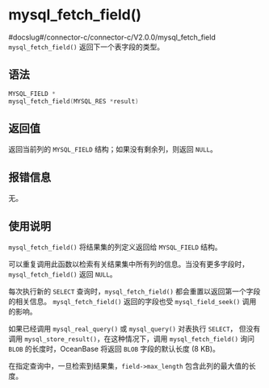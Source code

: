 mysql_fetch_field() 
========================================
#docslug#/connector-c/connector-c/V2.0.0/mysql_fetch_field
`mysql_fetch_field()` 返回下一个表字段的类型。

语法 
-----------------------

```c
MYSQL_FIELD *
mysql_fetch_field(MYSQL_RES *result)
```



返回值 
------------------------

返回当前列的 `MYSQL_FIELD` 结构；如果没有剩余列，则返回 `NULL`。

报错信息 
-------------------------

无。

使用说明 
-------------------------

`mysql_fetch_field()` 将结果集的列定义返回给 `MYSQL_FIELD` 结构。

可以重复调用此函数以检索有关结果集中所有列的信息。当没有更多字段时，`mysql_fetch_field()` 返回 `NULL`。

每次执行新的 `SELECT` 查询时，`mysql_fetch_field()` 都会重置以返回第一个字段的相关信息。 `mysql_fetch_field()` 返回的字段也受 `mysql_field_seek()` 调用的影响。

如果已经调用 `mysql_real_query()` 或 `mysql_query()` 对表执行 `SELECT`， 但没有调用 `mysql_store_result()`，在这种情况下，调用 `mysql_fetch_field()` 询问 `BLOB` 的长度时，OceanBase 将返回 `BLOB` 字段的默认长度 (8 KB)。

在指定查询中，一旦检索到结果集，`field->max_length` 包含此列的最大值的长度。

